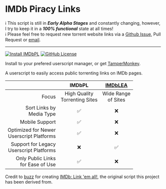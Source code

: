 # IMDb Piracy Links 
ℹ️ This script is still in ***Early Alpha Stages*** and constantly changing, however, I try to keep it in a ***100% functional*** state at all times!  
ℹ️ Please feel free to request new torrent website links via a [Github Issue](https://github.com/RyanPMcL/IMDb-Piracy-Links/issues/new?template=link_reqeust.yml), Pull Request or [email](mailto:imdbpl@rymc.ca).

<hr>

[![Install IMDbPL](https://img.shields.io/badge/IMDbPL-Install-gold?style=flat-square)](https://raw.githubusercontent.com/RyanPMcL/IMDb-Piracy-Links/refs/heads/main/IMDbPL.user.js)
[![GitHub License](https://img.shields.io/github/license/RyanPMcL/IMDb-Piracy-Links?style=flat-square)](https://github.com/RyanPMcL/IMDb-Piracy-Links/blob/main/LICENSE)

Install to your prefered userscript manager, or get [TamperMonkey](https://www.tampermonkey.net/).

A userscript to easily access public torrenting links on IMDb pages.

||IMDbPL|[IMDbLEA](https://github.com/buzz/imdb-link-em-all)|
|-:|:-:|:-:|
|Focus|High Quality<br>Torrenting Sites|Wide Range<br>of Sites|
|Sort Links by<br>Media Type|✅|❌|
|Mobile Support|✅|❌|
|Optimized for Newer<br>Userscript Platforms|✅|❌|
|Support for Legacy<br>Userscript Platforms|❌|✅|
|Only Public Links<br>for Ease of Use|✅|❌|

Credit to [buzz](https://github.com/buzz) for creating [IMDb: Link 'em all!](https://github.com/buzz/imdb-link-em-all), the original script this project has been derived from.